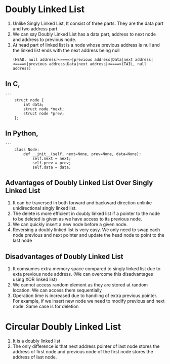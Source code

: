 # Doubly Linked List
1. Unlike Singly Linked List, It consist of three parts. They are the data part and two address part.
2. We can say Doubly Linked List has a data part, address to next node and address to previous node.
3. At head part of linked list is a node whose previous address is null and the linked list ends with the next address being null
    ```
    (HEAD, null address)<====>|previous address|Data|next address|<====>|previous address|Data|next address|<====>(TAIL, null address)

## In C,
    ```
        struct node {
            int data;
            struct node *next;
            struct node *prev;
        };


## In Python,
    ```
        class Node:
            def __init__(self, next=None, prev=None, data=None):
                self.next = next;
                self.prev = prev;
                self.data = data;


## Advantages of Doubly Linked List Over Singly Linked List
1. It can be traversed in both forward and backward direction unlinke unidirectional singly linked list.
2. The delete is more efficient in doubly linked list if a pointer to the node to be deleted is given as we have access to its previous node.
3. We can quickly insert a new node before a given node.
4. Reversing a doubly linked list is very easy. We only need to swap each node previous and next pointer and update the head node to point to the last node 

## Disadvantages of Doubly Linked List
1. It comsumes extra memory space compared to singly linked list due to exta previous node address. (We can overcome this disadvantages using XOR linked list)
2. We cannot access random element as they are stored at random location. We can access them sequentially
3. Operation time is increased due to handling of extra previous pointer. For example, if we insert new node we need to modify previous and next node. Same case is for deletion

# Circular Doubly Linked List
1. It is a doubly linked list
2. The only difference is that next address pointer of last node stores the address of first node and previous node of the first node stores the address of last node.
